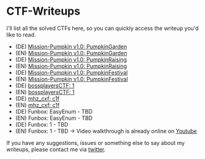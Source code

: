 # CTF-Writeups

I'll list all the solved CTFs here, so you can quickly access the writeup you'd like to read.


- (DE) [Mission-Pumpkin v1.0: PumpkinGarden](https://shendayan.github.io/CTF-Writeups/PumpkinGarden/DE.html)
- (EN) [Mission-Pumpkin v1.0: PumpkinGarden](https://shendayan.github.io/CTF-Writeups/PumpkinGarden/EN.html)
- (DE) [Mission-Pumpkin v1.0: PumpkinRaising](https://shendayan.github.io/CTF-Writeups/PumpkinRaising/DE.html)
- (EN) [Mission-Pumpkin v1.0: PumpkinRaising](https://shendayan.github.io/CTF-Writeups/PumpkinRaising/EN.html)
- (DE) [Mission-Pumpkin v1.0: PumpkinFestival](https://shendayan.github.io/CTF-Writeups/PumpkinFestival/DE.html)
- (EN) [Mission-Pumpkin v1.0: PumpkinFestival](https://shendayan.github.io/CTF-Writeups/PumpkinFestival/EN.html)
- (DE) [bossplayersCTF: 1](https://shendayan.github.io/CTF-Writeups/BossplayersCTF/DE.html)
- (EN) [bossplayersCTF: 1](https://shendayan.github.io/CTF-Writeups/BossplayersCTF/EN.html)
- (DE) [mhz_cxf: c1f](https://shendayan.github.io/CTF-Writeups/mhz_cxf-c1f/DE.html)
- (EN) [mhz_cxf: c1f](https://shendayan.github.io/CTF-Writeups/mhz_cxf-c1f/EN.html)
- (DE) Funbox: EasyEnum - TBD
- (EN) Funbox: EasyEnum - TBD
- (DE) Funbox: 1 - TBD
- (EN) Funbox: 1 - TBD -> Video walkthrough is already online on [Youtube](https://www.youtube.com/watch?v=RMcVyWr6Oao)


If you have any suggestions, issues or something else to say about my writeups, please contact me via [twitter](https://twitter.com/_the_someone).
